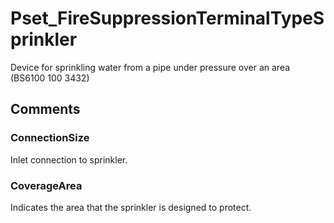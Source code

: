 # Pset_FireSuppressionTerminalTypeSprinkler

Device for sprinkling water from a pipe under pressure over an area (BS6100 100 3432)


## Comments

### ConnectionSize

Inlet connection to sprinkler.

### CoverageArea

Indicates the area that the sprinkler is designed to protect.


